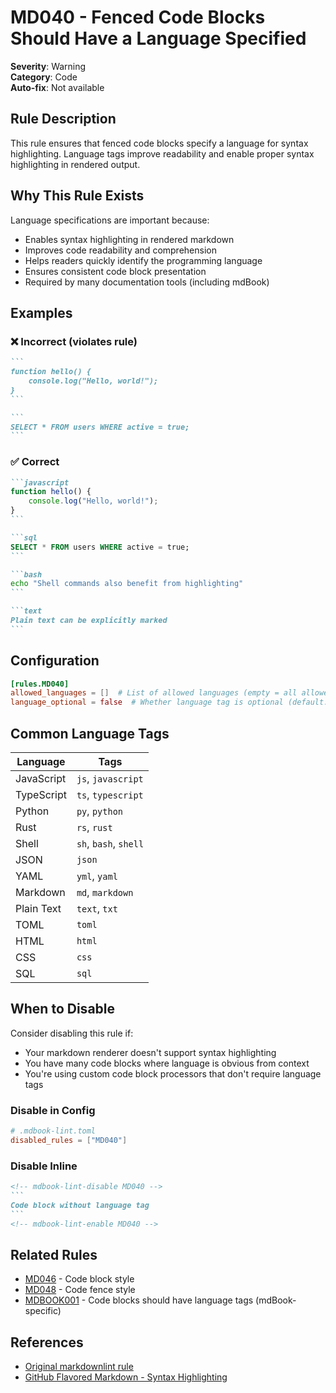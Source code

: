 # MD040 - Fenced Code Blocks Should Have a Language Specified

**Severity**: Warning  
**Category**: Code  
**Auto-fix**: Not available

## Rule Description

This rule ensures that fenced code blocks specify a language for syntax highlighting. Language tags improve readability and enable proper syntax highlighting in rendered output.

## Why This Rule Exists

Language specifications are important because:
- Enables syntax highlighting in rendered markdown
- Improves code readability and comprehension
- Helps readers quickly identify the programming language
- Ensures consistent code block presentation
- Required by many documentation tools (including mdBook)

## Examples

### ❌ Incorrect (violates rule)

````markdown
```
function hello() {
    console.log("Hello, world!");
}
```

```
SELECT * FROM users WHERE active = true;
```
````

### ✅ Correct

````markdown
```javascript
function hello() {
    console.log("Hello, world!");
}
```

```sql
SELECT * FROM users WHERE active = true;
```

```bash
echo "Shell commands also benefit from highlighting"
```

```text
Plain text can be explicitly marked
```
````

## Configuration

```toml
[rules.MD040]
allowed_languages = []  # List of allowed languages (empty = all allowed)
language_optional = false  # Whether language tag is optional (default: false)
```

## Common Language Tags

| Language | Tags |
|----------|------|
| JavaScript | `js`, `javascript` |
| TypeScript | `ts`, `typescript` |
| Python | `py`, `python` |
| Rust | `rs`, `rust` |
| Shell | `sh`, `bash`, `shell` |
| JSON | `json` |
| YAML | `yml`, `yaml` |
| Markdown | `md`, `markdown` |
| Plain Text | `text`, `txt` |
| TOML | `toml` |
| HTML | `html` |
| CSS | `css` |
| SQL | `sql` |

## When to Disable

Consider disabling this rule if:
- Your markdown renderer doesn't support syntax highlighting
- You have many code blocks where language is obvious from context
- You're using custom code block processors that don't require language tags

### Disable in Config

```toml
# .mdbook-lint.toml
disabled_rules = ["MD040"]
```

### Disable Inline

````markdown
<!-- mdbook-lint-disable MD040 -->
```
Code block without language tag
```
<!-- mdbook-lint-enable MD040 -->
````

## Related Rules

- [MD046](./md046.html) - Code block style
- [MD048](./md048.html) - Code fence style
- [MDBOOK001](../mdbook/mdbook001.html) - Code blocks should have language tags (mdBook-specific)

## References

- [Original markdownlint rule](https://github.com/DavidAnson/markdownlint/blob/main/doc/Rules.md#md040)
- [GitHub Flavored Markdown - Syntax Highlighting](https://docs.github.com/en/get-started/writing-on-github/working-with-advanced-formatting/creating-and-highlighting-code-blocks)